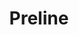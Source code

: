 ---
title: 'Preline'
description: 'open-source set of UI components and elements built with the worlds fastest growing framework - Tailwind CSS.'
link: 'https://preline.co/docs/index.html'
imageURL: 'https://res.cloudinary.com/dc6mrv5cb/image/upload/v1718804653/personal-resources/ui-stuff/preline.co_index.html_zpbrwf.webp'
---